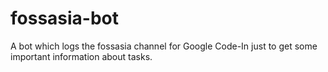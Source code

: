 fossasia-bot
===

A bot which logs the fossasia channel for Google Code-In just to get some important information about tasks.
